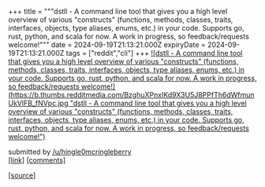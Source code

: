 +++
title = """dstll - A command line tool that gives you a high level overview of various "constructs" (functions, methods, classes, traits, interfaces, objects, type aliases, enums, etc.) in your code. Supports go, rust, python, and scala for now. A work in progress, so feedback/requests welcome!"""
date = 2024-09-19T21:13:21.000Z
expiryDate = 2024-09-19T21:13:21.000Z
tags = ["reddit","cli"]
+++
[![dstll - A command line tool that gives you a high level overview of various "constructs" (functions, methods, classes, traits, interfaces, objects, type aliases, enums, etc.) in your code. Supports go, rust, python, and scala for now. A work in progress, so feedback/requests welcome!](https://b.thumbs.redditmedia.com/BzghuXPnxIKd9X3U5J8PPfTh6dWfmunUkVlFB_fNVpc.jpg "dstll - A command line tool that gives you a high level overview of various "constructs" (functions, methods, classes, traits, interfaces, objects, type aliases, enums, etc.) in your code. Supports go, rust, python, and scala for now. A work in progress, so feedback/requests welcome!")](https://www.reddit.com/r/commandline/comments/1fkvbda/dstll_a_command_line_tool_that_gives_you_a_high/)

submitted by [/u/hingle0mcringleberry](https://www.reddit.com/user/hingle0mcringleberry)  
[\[link\]](https://www.reddit.com/gallery/1fkvbda) [\[comments\]](https://www.reddit.com/r/commandline/comments/1fkvbda/dstll_a_command_line_tool_that_gives_you_a_high/)

[[source]](https://www.reddit.com/r/commandline/comments/1fkvbda/dstll_a_command_line_tool_that_gives_you_a_high/)
